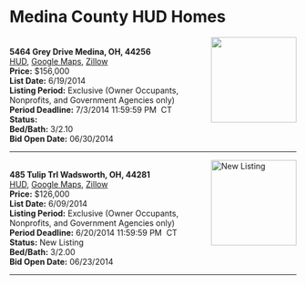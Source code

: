 # Medina County HUD Homes

[<img alt="" src="https://www.hudhomestore.com/pages/ImageShow.aspx?Case=412-603169" align="right" style="height:150px;">](http://www.hudhomestore.com/Listing/PropertyDetails.aspx?caseNumber=412-603169)  
**5464 Grey Drive Medina, OH, 44256**  
[HUD](http://www.hudhomestore.com/Listing/PropertyDetails.aspx?caseNumber=412-603169), [Google Maps](http://maps.google.com/maps?q=5464+Grey+Drive+Medina%2C+OH%2C+44256), [Zillow](http://www.zillow.com/homes/5464+Grey+Drive+Medina%2C+OH%2C+44256/)  
**Price:** $156,000  
**List Date:** 6/19/2014  
**Listing Period:** Exclusive (Owner Occupants, Nonprofits, and Government Agencies only)  
**Period Deadline:** 7/3/2014 11:59:59 PM  CT  
**Status:**   
**Bed/Bath:** 3/2.10  
**Bid Open Date:** 06/30/2014

***

[<img alt="New Listing" src="https://www.hudhomestore.com/pages/ImageShow.aspx?Case=412-666226" align="right" style="height:150px;">](http://www.hudhomestore.com/Listing/PropertyDetails.aspx?caseNumber=412-666226)  
**485 Tulip Trl Wadsworth, OH, 44281**  
[HUD](http://www.hudhomestore.com/Listing/PropertyDetails.aspx?caseNumber=412-666226), [Google Maps](http://maps.google.com/maps?q=485+Tulip+Trl+Wadsworth%2C+OH%2C+44281), [Zillow](http://www.zillow.com/homes/485+Tulip+Trl+Wadsworth%2C+OH%2C+44281/)  
**Price:** $126,000  
**List Date:** 6/09/2014  
**Listing Period:** Exclusive (Owner Occupants, Nonprofits, and Government Agencies only)  
**Period Deadline:** 6/20/2014 11:59:59 PM  CT  
**Status:** New Listing  
**Bed/Bath:** 3/2.00  
**Bid Open Date:** 06/23/2014

***

